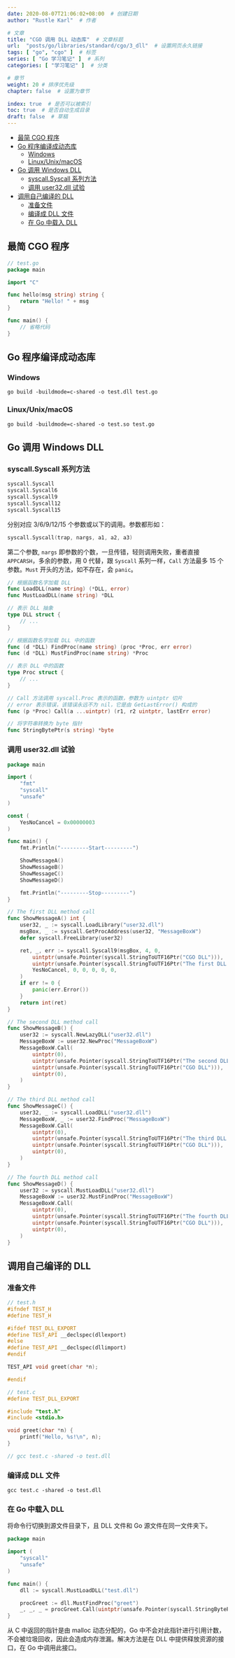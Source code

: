 ```yaml
---
date: 2020-08-07T21:06:02+08:00  # 创建日期
author: "Rustle Karl"  # 作者

# 文章
title: "CGO 调用 DLL 动态库"  # 文章标题
url:  "posts/go/libraries/standard/cgo/3_dll"  # 设置网页永久链接
tags: [ "go", "cgo" ]  # 标签
series: [ "Go 学习笔记" ]  # 系列
categories: [ "学习笔记" ]  # 分类

# 章节
weight: 20 # 排序优先级
chapter: false  # 设置为章节

index: true  # 是否可以被索引
toc: true  # 是否自动生成目录
draft: false  # 草稿
---
```


- [最简 CGO 程序](#最简-cgo-程序)
- [Go 程序编译成动态库](#go-程序编译成动态库)
	- [Windows](#windows)
	- [Linux/Unix/macOS](#linuxunixmacos)
- [Go 调用 Windows DLL](#go-调用-windows-dll)
	- [syscall.Syscall 系列方法](#syscallsyscall-系列方法)
	- [调用 user32.dll 试验](#调用-user32dll-试验)
- [调用自己编译的 DLL](#调用自己编译的-dll)
	- [准备文件](#准备文件)
	- [编译成 DLL 文件](#编译成-dll-文件)
	- [在 Go 中载入 DLL](#在-go-中载入-dll)

## 最简 CGO 程序

```go
// test.go
package main

import "C"

func hello(msg string) string {
	return "Hello! " + msg
}

func main() {
	// 省略代码
}
```

## Go 程序编译成动态库

### Windows

```shell
go build -buildmode=c-shared -o test.dll test.go
```

### Linux/Unix/macOS

```shell
go build -buildmode=c-shared -o test.so test.go
```

## Go 调用 Windows DLL

### syscall.Syscall 系列方法

```go
syscall.Syscall
syscall.Syscall6
syscall.Syscall9
syscall.Syscall12
syscall.Syscall15
```

分别对应 3/6/9/12/15 个参数或以下的调用。参数都形如：

```go
syscall.Syscall(trap, nargs, a1, a2, a3)
```

第二个参数, `nargs` 即参数的个数，一旦传错，轻则调用失败，重者直接 `APPCARSH`，多余的参数，用 0 代替，跟 `Syscall` 系列一样，`Call` 方法最多 15 个参数。`Must` 开头的方法，如不存在，会 `panic`。

```go
// 根据函数名字加载 DLL
func LoadDLL(name string) (*DLL, error)
func MustLoadDLL(name string) *DLL

// 表示 DLL 抽象
type DLL struct {
    // ...
}

// 根据函数名字加载 DLL 中的函数
func (d *DLL) FindProc(name string) (proc *Proc, err error)
func (d *DLL) MustFindProc(name string) *Proc

// 表示 DLL 中的函数
type Proc struct {
    // ...
}

// Call 方法调用 syscall.Proc 表示的函数，参数为 uintptr 切片
// error 表示错误，该错误永远不为 nil，它是由 GetLastError() 构成的
func (p *Proc) Call(a ...uintptr) (r1, r2 uintptr, lastErr error)

// 将字符串转换为 byte 指针
func StringBytePtr(s string) *byte
```

### 调用 user32.dll 试验

```go
package main

import (
	"fmt"
	"syscall"
	"unsafe"
)

const (
	YesNoCancel = 0x00000003
)

func main() {
	fmt.Println("---------Start---------")

	ShowMessageA()
	ShowMessageB()
	ShowMessageC()
	ShowMessageD()

	fmt.Println("---------Stop---------")
}

// The first DLL method call
func ShowMessageA() int {
	user32, _ := syscall.LoadLibrary("user32.dll")
	msgBox, _ := syscall.GetProcAddress(user32, "MessageBoxW")
	defer syscall.FreeLibrary(user32)

	ret, _, err := syscall.Syscall9(msgBox, 4, 0,
		uintptr(unsafe.Pointer(syscall.StringToUTF16Ptr("CGO DLL"))),
		uintptr(unsafe.Pointer(syscall.StringToUTF16Ptr("The first DLL method call"))),
		YesNoCancel, 0, 0, 0, 0, 0,
	)
	if err != 0 {
		panic(err.Error())
	}
	return int(ret)
}

// The second DLL method call
func ShowMessageB() {
	user32 := syscall.NewLazyDLL("user32.dll")
	MessageBoxW := user32.NewProc("MessageBoxW")
	MessageBoxW.Call(
		uintptr(0),
		uintptr(unsafe.Pointer(syscall.StringToUTF16Ptr("The second DLL method call"))),
		uintptr(unsafe.Pointer(syscall.StringToUTF16Ptr("CGO DLL"))),
		uintptr(0),
	)
}

// The third DLL method call
func ShowMessageC() {
	user32, _ := syscall.LoadDLL("user32.dll")
	MessageBoxW, _ := user32.FindProc("MessageBoxW")
	MessageBoxW.Call(
		uintptr(0),
		uintptr(unsafe.Pointer(syscall.StringToUTF16Ptr("The third DLL method call"))),
		uintptr(unsafe.Pointer(syscall.StringToUTF16Ptr("CGO DLL"))),
		uintptr(0),
	)
}

// The fourth DLL method call
func ShowMessageD() {
	user32 := syscall.MustLoadDLL("user32.dll")
	MessageBoxW := user32.MustFindProc("MessageBoxW")
	MessageBoxW.Call(
		uintptr(0),
		uintptr(unsafe.Pointer(syscall.StringToUTF16Ptr("The fourth DLL method call"))),
		uintptr(unsafe.Pointer(syscall.StringToUTF16Ptr("CGO DLL"))),
		uintptr(0),
	)
}
```

## 调用自己编译的 DLL

### 准备文件

```c++
// test.h
#ifndef TEST_H
#define TEST_H

#ifdef TEST_DLL_EXPORT
#define TEST_API __declspec(dllexport)
#else
#define TEST_API __declspec(dllimport)
#endif

TEST_API void greet(char *n);

#endif
```

```c
// test.c
#define TEST_DLL_EXPORT

#include "test.h"
#include <stdio.h>

void greet(char *n) {
    printf("Hello, %s!\n", n);
}

// gcc test.c -shared -o test.dll
```

### 编译成 DLL 文件

```shell
gcc test.c -shared -o test.dll
```

### 在 Go 中载入 DLL

将命令行切换到源文件目录下，且 DLL 文件和 Go 源文件在同一文件夹下。

```go
package main

import (
    "syscall"
    "unsafe"
)

func main() {
    dll := syscall.MustLoadDLL("test.dll")

    procGreet := dll.MustFindProc("greet")
    _, _, _ = procGreet.Call(uintptr(unsafe.Pointer(syscall.StringBytePtr("World"))))
}
```

从 C 中返回的指针是由 malloc 动态分配的，Go 中不会对此指针进行引用计数，不会被垃圾回收，因此会造成内存泄漏。解决方法是在 DLL 中提供释放资源的接口，在 Go 中调用此接口。
